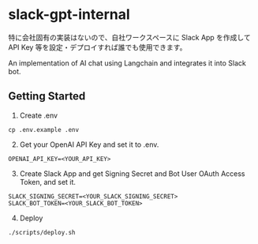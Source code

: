 # slack-gpt-internal

特に会社固有の実装はないので、自社ワークスペースに Slack App を作成して API Key 等を設定・デプロイすれば誰でも使用できます。

An implementation of AI chat using Langchain and integrates it into Slack bot.

## Getting Started

1. Create .env

```
cp .env.example .env
```

2. Get your OpenAI API Key and set it to .env.

```
OPENAI_API_KEY=<YOUR_API_KEY>
```

3. Create Slack App and get Signing Secret and Bot User OAuth Access Token, and set it.

```
SLACK_SIGNING_SECRET=<YOUR_SLACK_SIGNING_SECRET>
SLACK_BOT_TOKEN=<YOUR_SLACK_BOT_TOKEN>
```

4. Deploy

```
./scripts/deploy.sh
```
